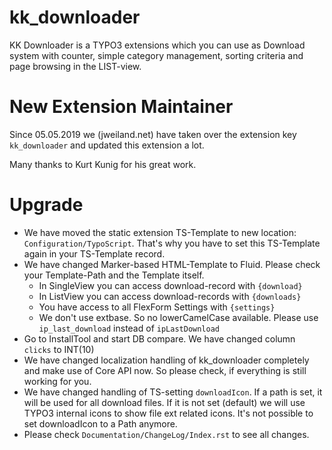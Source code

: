 # kk_downloader

KK Downloader is a TYPO3 extensions which you can use as 
Download system with counter, simple category management, sorting criteria and page browsing in the LIST-view.

# New Extension Maintainer

Since 05.05.2019 we (jweiland.net) have taken over the extension key `kk_downloader` and updated this extension a lot.

Many thanks to Kurt Kunig for his great work.

# Upgrade

* We have moved the static extension TS-Template to new location: `Configuration/TypoScript`. That's why you have to 
  set this TS-Template again in your TS-Template record.
* We have changed Marker-based HTML-Template to Fluid. Please check your Template-Path and the Template itself.
  * In SingleView you can access download-record with `{download}`
  * In ListView you can access download-records with `{downloads}`
  * You have access to all FlexForm Settings with `{settings}`
  * We don't use extbase. So no lowerCamelCase available. Please use `ip_last_download` instead of `ipLastDownload`
* Go to InstallTool and start DB compare. We have changed column `clicks` to INT(10)
* We have changed localization handling of kk_downloader completely and make use of Core API now. So please check, if
  everything is still working for you.
* We have changed handling of TS-setting `downloadIcon`. If a path is set, it will be used for all download files.
  If it is not set (default) we will use TYPO3 internal icons to show file ext related icons. It's not possible
  to set downloadIcon to a Path anymore.
* Please check `Documentation/ChangeLog/Index.rst` to see all changes.
